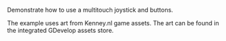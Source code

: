 Demonstrate how to use a multitouch joystick and buttons.

The example uses art from Kenney.nl game assets. The art can be found in the integrated GDevelop assets store.
